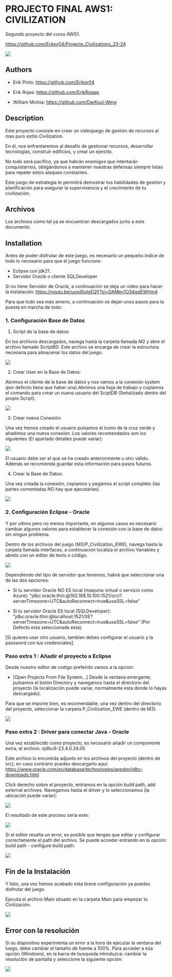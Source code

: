 
# PROJECTO FINAL AWS1: CIVILIZATION

Segundo proyecto del curso AWS1. 

https://github.com/Erikpr04/Projecte_Civilizations_23-24

![](https://github.com/Erikpr04/Projecte_Civilizations_23-24/blob/Preproduccion/M5/imagenesREADME/civilization.jpg)

## Authors

- Erik Pinto: https://github.com/Erikpr04

- Erik Rojas: https://github.com/ErikRojaas

- William Molina: https://github.com/DarKoul-Wmg


## Description

Este proyecto consiste en crear un videojuego de gestión de recursos al mas puro estilo Civilization.

En él, nos enfrentaremos al desafío de gestionar recursos, desarrollar tecnologías, construir edificios, y crear un ejercito.

No todo será pacífico, ya que habrán enemigos que  intentarán conquistarnos, obligándonos a mantener nuestras defensas siempre listas para repeler estos ataques constantes. 

Este juego de estrategia te permitirá demostrar tus habilidades de gestión y planificación para asegurar la supervivencia y el crecimiento de tu civilización.


## Archivos

Los archivos como tal ya se encuentran descargados junto a este documento.

## Installation

Antes de poder disfrutar de este juego, es necesario un pequeño indice de todo lo necesario para que el juego funcione:

 - Eclipse con jdk21. 
 - Servidor Oracle o cliente SQLDeveloper


Si no tiene Servidor de Oracle, a continuación se deja un video para hacer la instalación: https://youtu.be/uoxd5oloEQY?si=GAMev1O34gqEWHm4

Para que todo sea más ameno, a continuación se dejan unos pasos para la puesta en marcha de todo:

### 1. Configuración Base de Datos

1. Script de la base de datos: 

En los archivos descargados, navega hasta la carpeta llamada M2 y abre el archivo llamado ScriptBD. Este archivo se encarga de crear la estructura necesaria para almacenar los datos del juego. 

![](https://github.com/Erikpr04/Projecte_Civilizations_23-24/blob/Preproduccion/M5/imagenesREADME/local_script.PNG)

2. Crear User en la Base de Datos: 

Abrimos el cliente de la base de datos y nos vamos a la conexión system (por defecto tiene que haber una).Abrimos una hoja de trabajo y copiamos el comando para crear un nuevo usuario del SciptDB (Señalizado dentro del propio Script).

![](https://github.com/Erikpr04/Projecte_Civilizations_23-24/blob/Preproduccion/M5/imagenesREADME/createuser.PNG)

3. Crear nueva Conexión:

Una vez hemos creado el usuario pulsamos el icono de la cruz verde y añadimos una nueva conexión. Los valores recomendados son los siguientes (El apartado detalles puede variar):

![](https://github.com/Erikpr04/Projecte_Civilizations_23-24/blob/Preproduccion/M5/imagenesREADME/newconnection.PNG)

El usuario debe ser el que se ha creado anteriormente u otro válido. Además se recomienda guardar esta información para pasos futuros.

4. Crear la Base de Datos:

Una vez creada la conexión, copiamos y pegamos el script completo (las partes comentadas NO hay que ejecutarlas).

![](https://github.com/Erikpr04/Projecte_Civilizations_23-24/blob/Preproduccion/M5/imagenesREADME/scriptbd.PNG)


### 2. Configuración Eclipse - Oracle

Y por ultimo pero no menos importante, en algunos casos es necesario cambiar algunos valores para establecer la conexión con la base de datos sin ningun problema.

Dentro de los archivos del juego (M3/P_Civilization_EWE), navega hasta la carpeta llamada interfaces, a continuación localiza el archivo Variables y abrelo con un editor de texto o código.

![](https://github.com/Erikpr04/Projecte_Civilizations_23-24/blob/Preproduccion/M5/imagenesREADME/variables.PNG)

Dependiendo del tipo de servidor que tenemos, habrá que seleccionar una de las dos opciones:

- Si tu servidor Oracle NO ES local (maquina virtual o servicio como Azure): "jdbc:oracle:thin:@192.168.10.100:1521/orcl?serverTimezone=UTC&autoReconnect=true&useSSL=false"

- Si tu servidor Oracle ES local (SQLDeveloper): "jdbc:oracle:thin:@localhost:1521/XE?serverTimezone=UTC&autoReconnect=true&useSSL=false" (Por Defecto esta seleccionada esta).

[Si quieres usar otro usuario, tambien debes configurar el usuario y la password con tus credenciales].




### Paso extra 1 : Añadir el proyecto a Eclipse

Desde nuestro editor de codigo preferido vamos a la opcion:   

- [Open Projects From File System...]
Desde la ventana emergente, pulsamos el botón Directory y navegamos hasta el directorio del proyecto (la localización puede variar, normalmente esta donde lo hayas descargado).


Para que se importe bien, es recomendable, una vez dentro del directorio del proyecto, seleccionar la carpeta P_Civilization_EWE (dentro de M3).  

![](https://github.com/Erikpr04/Projecte_Civilizations_23-24/blob/Preproduccion/M5/imagenesREADME/Capturaproject.PNG)


### Paso extra 2 : Driver para conectar Java - Oracle  

Una vez establecido como proyecto, es necesario añadir un componente extra, el archivo: ojdbc8-23.4.0.24.05

Este archivo lo encontrás adjunto en los archivos del proyecto (dentro de src), en caso contrario puedes descargarlo aqui: https://www.oracle.com/es/database/technologies/appdev/jdbc-downloads.html


Click derecho sobre el proyecto, entramos en la opción build path, add external archives. Navegamos hasta el driver y lo seleccionamos (la ubicación puede variar): 

![](https://github.com/Erikpr04/Projecte_Civilizations_23-24/blob/Preproduccion/M5/imagenesREADME/add_ext_arch.png)


El resultado de este proceso seria este:

![](https://github.com/Erikpr04/Projecte_Civilizations_23-24/blob/Preproduccion/M5/imagenesREADME/conectorpuesto.PNG)

Si el editor resalta un error, es posible que tengas que editar y configurar correctamente el path del archivo. Se puede acceder entrando en la opción: build path - configure build path:

![](https://github.com/Erikpr04/Projecte_Civilizations_23-24/blob/Preproduccion/M5/imagenesREADME/configurebuildpath.PNG)

## Fin de la Instalación

Y listo, una vez hemos acabado esta breve configuración ya puedes disfrutar del juego. 

Ejecuta el archivo Main situado en la carpeta Main para empezar tu Civilización. 

![](https://github.com/Erikpr04/Projecte_Civilizations_23-24/blob/Preproduccion/M5/imagenesREADME/main.png)


## Error con la resolución

Si su dispositivo experimenta un error a la hora de ejecutar la ventana del luego, debe cambiar el tamaño de fuente a 100%.
Para acceder a esa opción (Windows), en la barra de busqueda introduzca: cambiar la resolución de pantalla y seleccione la siguiente opción:

![](https://github.com/Erikpr04/Projecte_Civilizations_23-24/blob/Preproduccion/M5/imagenesREADME/resolucion.PNG)

